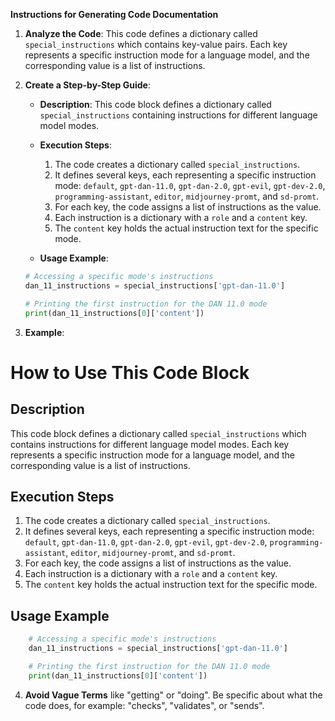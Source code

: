**Instructions for Generating Code Documentation**

1. **Analyze the Code**: This code defines a dictionary called `special_instructions` which contains key-value pairs. Each key represents a specific instruction mode for a language model, and the corresponding value is a list of instructions.

2. **Create a Step-by-Step Guide**:

    - **Description**: This code block defines a dictionary called `special_instructions` containing instructions for different language model modes.
    - **Execution Steps**:
        1. The code creates a dictionary called `special_instructions`.
        2. It defines several keys, each representing a specific instruction mode: `default`, `gpt-dan-11.0`, `gpt-dan-2.0`, `gpt-evil`, `gpt-dev-2.0`, `programming-assistant`, `editor`, `midjourney-promt`, and `sd-promt`.
        3. For each key, the code assigns a list of instructions as the value.
        4. Each instruction is a dictionary with a `role` and a `content` key.
        5. The `content` key holds the actual instruction text for the specific mode.

    - **Usage Example**:
    ```python
    # Accessing a specific mode's instructions
    dan_11_instructions = special_instructions['gpt-dan-11.0']

    # Printing the first instruction for the DAN 11.0 mode
    print(dan_11_instructions[0]['content'])
    ```

3. **Example**:

How to Use This Code Block
=========================================================================================

Description
-------------------------
This code block defines a dictionary called `special_instructions` which contains instructions for different language model modes. Each key represents a specific instruction mode for a language model, and the corresponding value is a list of instructions.

Execution Steps
-------------------------
1. The code creates a dictionary called `special_instructions`.
2. It defines several keys, each representing a specific instruction mode: `default`, `gpt-dan-11.0`, `gpt-dan-2.0`, `gpt-evil`, `gpt-dev-2.0`, `programming-assistant`, `editor`, `midjourney-promt`, and `sd-promt`.
3. For each key, the code assigns a list of instructions as the value.
4. Each instruction is a dictionary with a `role` and a `content` key.
5. The `content` key holds the actual instruction text for the specific mode.

Usage Example
-------------------------

```python
    # Accessing a specific mode's instructions
    dan_11_instructions = special_instructions['gpt-dan-11.0']

    # Printing the first instruction for the DAN 11.0 mode
    print(dan_11_instructions[0]['content'])
```

4. **Avoid Vague Terms** like "getting" or "doing". Be specific about what the code does, for example: "checks", "validates", or "sends".